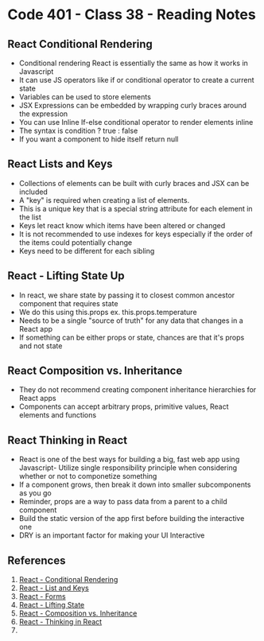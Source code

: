 # Code 401 - Class 38 - Reading Notes

## React Conditional Rendering

- Conditional rendering React is essentially the same as how it works in Javascript
- It can use JS operators like if or conditional operator to create a current state
- Variables can be used to store elements
- JSX Expressions can be embedded by wrapping curly braces around the expression
- You can use Inline If-else conditional operator to render elements inline
- The syntax is condition ? true : false
- If you want a component to hide itself return null


## React Lists and Keys

- Collections of elements can be built with curly braces and JSX can be included 
- A "key" is required when creating a list of elements.
- This is a unique key that is a special string attribute for each element in the list
- Keys let react know which items have been altered or changed
- It is not recommended to use indexes for keys especially if the order of the items could potentially change
- Keys need to be different for each sibling 


## React - Lifting State Up

- In react, we share state by passing it to closest common ancestor component that requires state
- We do this using this.props ex. this.props.temperature
- Needs to be a single "source of truth" for any data that changes in a React app
- If something can be either props or state, chances are that it's props and not state


## React Composition vs. Inheritance

- They do not recommend creating component inheritance hierarchies for React apps
- Components can accept arbitrary props, primitive values, React elements and functions

## React Thinking in React

- React is one of the best ways for building a big, fast web app using Javascript- Utilize single responsibility principle when considering whether or not to componetize something
- If a component grows, then break it down into smaller subcomponents as you go
- Reminder, props are a way to pass data from a parent to a child component
- Build the static version of the app first before building the interactive one
- DRY is an important factor for making your UI Interactive

## References

1. [React - Conditional Rendering](https://reactjs.org/docs/conditional-rendering.html)
2. [React - List and Keys](https://reactjs.org/docs/lists-and-keys.html)
3. [React - Forms](https://reactjs.org/docs/forms.html)
4. [React - Lifting State](https://reactjs.org/docs/lifting-state-up.html)
5. [React - Composition vs. Inheritance](https://reactjs.org/docs/composition-vs-inheritance.html)
6. [React - Thinking in React](https://reactjs.org/docs/thinking-in-react.html)
7. 
